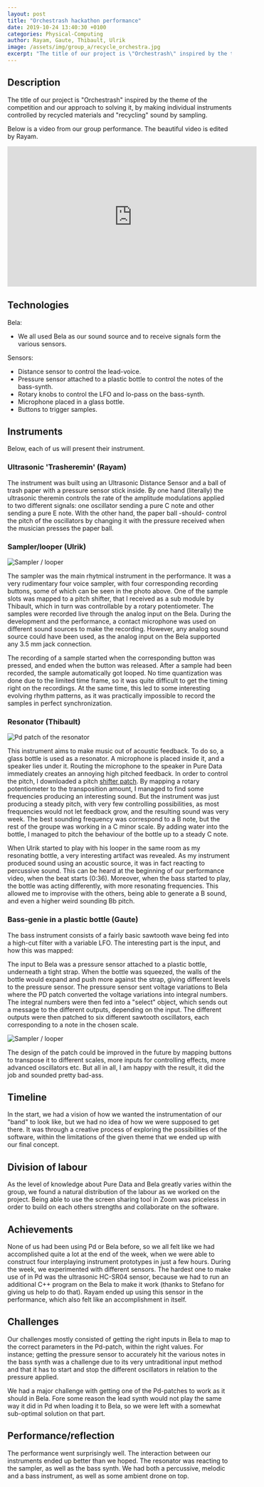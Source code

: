 ```yaml
---
layout: post
title: "Orchestrash hackathon performance"
date: 2019-10-24 13:40:30 +0100
categories: Physical-Computing
author: Rayam, Gaute, Thibault, Ulrik
image: /assets/img/group_a/recycle_orchestra.jpg
excerpt: "The title of our project is \"Orchestrash\" inspired by the theme of the competition and our approach to solving it, by making individual instruments controlled by recycled materials and \"recycling\" sound by sampling"
---
```


## Description
The title of our project is "Orchestrash" inspired by the theme of the competition and our approach to solving it, by making individual instruments controlled by recycled materials and "recycling" sound by sampling. 

Below is a video from our group performance. The beautiful video is edited by Rayam.

<iframe align="center" width="560" height="315" src="https://www.youtube.com/embed/xXK0Q3u_iQ0" frameborder="0" allow="accelerometer; autoplay; encrypted-media; gyroscope; picture-in-picture" allowfullscreen></iframe>

## Technologies
Bela: 
- We all used Bela as our sound source and to receive signals form the various sensors. 

Sensors: 
- Distance sensor to control the lead-voice. 
- Pressure sensor attached to a plastic bottle to control the notes of the bass-synth. 
- Rotary knobs to control the LFO and lo-pass on the bass-synth. 
- Microphone placed in a glass bottle. 
- Buttons to trigger samples. 

## Instruments

Below, each of us will present their instrument.

### Ultrasonic 'Trasheremin' (Rayam)

The instrument was built using an Ultrasonic Distance Sensor and a ball of trash paper with a pressure sensor stick inside. By one hand (literally) the ultrasonic theremin controls the rate of the amplitude modulations applied to two different signals: one oscillator sending a pure C note and other sending a pure E note. With the other hand, the paper ball -should- control the pitch of the oscillators by changing it with the pressure received when the musician presses the paper ball.

### Sampler/looper (Ulrik)
![Sampler / looper](/assets/img/group_a/ulrik_sampler.jpg)

The sampler was the main rhytmical instrument in the performance. It was a very rudimentary four voice sampler, with four corresponding recording buttons, some of which can be seen in the photo above. One of the sample slots was mapped to a pitch shifter, that I received as a sub module by Thibault, which in turn was controllable by a rotary potentiometer. The samples were recorded live through the analog input on the Bela. During the development and the performance, a contact microphone was used on different sound sources to make the recording. However, any analog sound source could have been used, as the analog input on the Bela supported any 3.5 mm jack connection. 

The recording of a sample started when the corresponding button was pressed, and ended when the button was released. After a sample had been recorded, the sample automatically got looped. No time quantization was done due to the limited time frame, so it was quite difficult to get the timing right on the recordings. At the same time, this led to some interesting evolving rhythm patterns, as it was practically impossible to record the samples in perfect synchronization.

### Resonator (Thibault)

![Pd patch of the resonator](/assets/img/group_a/thibault_patch.jpg)

This instrument aims to make music out of acoustic feedback. To do so, a glass bottle is used as a resonator. A microphone is placed inside it, and a speaker lies under it. Routing the microphone to the speaker in Pure Data immediately creates an annoying high pitched feedback. In order to control the pitch, I downloaded a pitch [shifter patch](https://github.com/umlaeute/pd-vanilla/blob/master/doc/3.audio.examples/G09.pitchshift.pd). By mapping a rotary potentiometer to the transposition amount, I managed to find some frequencies producing an interesting sound. But the instrument was just producing a steady pitch, with very few controlling possibilities, as most frequencies would not let feedback grow, and the resulting sound was very week. The best sounding frequency was correspond to a B note, but the rest of the groupe was working in a C minor scale. By adding water into the bottle, I managed to pitch the behaviour of the bottle up to a steady C note.

When Ulrik started to play with his looper in the same room as my resonating bottle, a very interesting artifact was revealed. As my instrument produced sound using an acoustic source, it was in fact reacting to percussive sound. This can be heard at the beginning of our performance video, when the beat starts (0:36). Moreover, when the bass started to play, the bottle was acting differently, with more resonating frequencies. This allowed me to improvise with the others, being able to generate a B sound, and even a higher weird sounding Bb pitch.

### Bass-genie in a plastic bottle (Gaute)
The bass instrument consists of a fairly basic sawtooth wave being fed into a high-cut filter with a variable LFO. The interesting part is the input, and how this was mapped: 

The input to Bela was a pressure sensor attached to a plastic bottle, underneath a tight strap. When the bottle was squeezed, the walls of the bottle would expand and push more against the strap, giving different levels to the pressure sensor. The pressure sensor sent voltage variations to Bela where the PD patch converted the voltage variations into integral numbers. The integral numbers were then fed into a "select" object, which sends out a message to the different outputs, depending on the input. The different outputs were then patched to six different sawtooth oscillators, each corresponding to a note in the chosen scale. 

![Sampler / looper](/assets/img/group_a/birdsnest.jpg)

The design of the patch could be improved in the future by mapping buttons to transpose it to different scales, more inputs for controlling effects, more advanced oscillators etc. But all in all, I am happy with the result, it did the job and sounded pretty bad-ass. 

## Timeline
In the start, we had a vision of how we wanted the instrumentation of our "band" to look like, but we had no idea of how we were supposed to get there. It was through a creative process of exploring the possibilities of the software, within the limitations of the given theme that we ended up with our final concept. 

## Division of labour
As the level of knowledge about Pure Data and Bela greatly varies within the group, we found a natural distribution of the labour as we worked on the project. Being able to use the screen sharing tool in Zoom was priceless in order to build on each others strengths and collaborate on the software. 

## Achievements
None of us had been using Pd or Bela before, so we all felt like we had accomplished quite a lot at the end of the week, when we were able to construct four interplaying instrument prototypes in just a few hours. During the week, we experimented with different sensors. The hardest one to make use of in Pd was the ultrasonic HC-SR04 sensor, because we had to run an additional C++ program on the Bela to make it work (thanks to Stefano for giving us help to do that). Rayam ended up using this sensor in the performance, which also felt like an accomplishment in itself.

## Challenges
Our challenges mostly consisted of getting the right inputs in Bela to map to the correct parameters in the Pd-patch, within the right values. For instance; getting the pressure sensor to accurately hit the various notes in the bass synth was a challenge due to its very untraditional input method and that it has to start and stop the different oscillators in relation to the pressure applied. 

We had a major challenge with getting one of the Pd-patches to work as it should in Bela. Fore some reason the lead synth would not play the same way it did in Pd when loading it to Bela, so we were left with a somewhat sub-optimal solution on that part. 

## Performance/reflection
The performance went surprisingly well. The interaction between our instruments ended up better than we hoped. The resonator was reacting to the sampler, as well as the bass synth. We had both a percussive, melodic and a bass instrument, as well as some ambient drone on top.